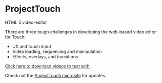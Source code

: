 ProjectTouch
=======

HTML 5 video-editor

There are three tough challenges in developing the web-based video editor for Touch:
- UX and touch input
- Video loading, sequencing and manipulation
- Effects, overlays, and transitions

[Click here to download videos to test with.](http://www.theinternetoftouch.com/assets/videos/videos.zip)

Check out the [ProjectTouch microsite](http://www.theinternetoftouch.com) for updates.